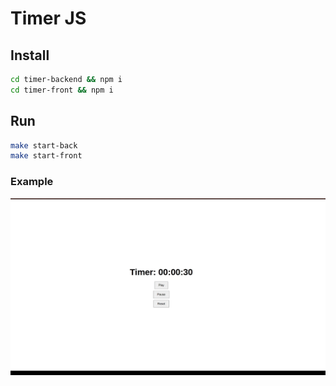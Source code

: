 # Timer JS

## Install

```bash
cd timer-backend && npm i
cd timer-front && npm i
```

## Run

```bash
make start-back
make start-front
```

### Example

![Timer](./gif/timer.gif)
